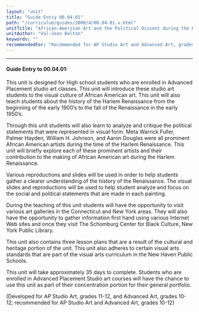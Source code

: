 ```yaml
---
layout: "unit"
title: "Guide Entry 00.04.01"
path: "/curriculum/guides/2000/4/00.04.01.x.html"
unitTitle: "African-American Art and the Political Dissent during the Harlem Renaissance"
unitAuthor: "Val-Jean Belton"
keywords: ""
recommendedFor: "Recommended for AP Studio Art and Advanced Art, grades 10-12."
---
```

<body>
<hr/>
<h4>
Guide Entry to 00.04.01:
</h4>
This unit is designed for High school students who are enrolled in Advanced Placement studio art classes. This unit will introduce these studio art students to the visual culture of African American art. This unit will also teach students about the history of the Harlem Renaissance from the beginning of the early 1900’s to the fall of the Renaissance in the early 1950’s.
<p>
Through this unit students will also learn to analyze and critique the political statements that were represented in visual form. Meta Warrick Fuller, Palmer Hayden, William H. Johnson, and Aaron Douglas were all prominent African American artists during the time of the Harlem Renaissance. This unit will briefly explore each of these prominent artists and their contribution to the making of African American art during the Harlem Renaissance.
</p>
<p>
Various reproductions and slides will be used in order to help students gather a clearer understanding of the history of the Renaissance. The visual slides and reproductions will be used to help student analyze and focus on the social and political statements that are made in each painting.
</p>
<p>
During the teaching of this unit students will have the opportunity to visit various art galleries in the Connecticut and New York areas. They will also have the opportunity to gather information first hand using various Internet Web sites and once they visit The Schomburg Center for Black Culture, New York Public Library.
</p>
<p>
This unit also contains three lesson plans that are a result of the cultural and heritage portion of the unit. This unit also adheres to certain visual arts standards that are part of the visual arts curriculum in the New Haven Public Schools.
</p>
<p>
This unit will take approximately 35 days to complete. Students who are enrolled in Advanced Placement Studio art courses will have the chance to use this unit as part of their concentration portion for their general portfolio.
</p>
<p>
(Developed for AP Studio Art, grades 11-12, and Advanced Art, grades 10-12; recommended for AP Studio Art and Advanced Art, grades 10-12)
</p>
</body>
